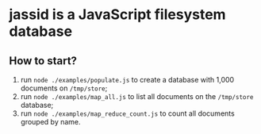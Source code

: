 # jassid is a JavaScript filesystem database #

## How to start? ##

1. run `node ./examples/populate.js` to create a database with 1,000 documents on `/tmp/store`;
2. run `node ./examples/map_all.js` to list all documents on the `/tmp/store` database;
3. run `node ./examples/map_reduce_count.js` to count all documents grouped by name.
